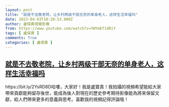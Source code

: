 ```yaml
---
layout: post
title: "就是不去敬老院，让乡村两级干部无奈的单身老人，这样生活幸福吗"
date: 2023-04-03T10:20:53.000Z
author: 盧保貴視覺影像
from: https://www.youtube.com/watch?v=YWYmEf14RiY
tags: [ 盧保貴 ]
comments: True
categories: [ 盧保貴 ]
---
```

<!--1680517253000-->
[就是不去敬老院，让乡村两级干部无奈的单身老人，这样生活幸福吗](https://www.youtube.com/watch?v=YWYmEf14RiY)
------

<div>
https://bit.ly/2YsRD8D哈嘍，大家好！我是盧寶貴！我拍攝的視頻希望能給大家帶來貢獻能夠留存後世，能成為後人對現在的歷史參考期待影像能為將來保留文獻，給人們帶來更多的意義與思考。喜歡我的視頻記得評論哦！
</div>
